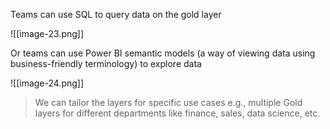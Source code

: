 Teams can use SQL to query data on the gold layer

![[image-23.png]]

Or teams can use Power BI semantic models (a way of viewing data using business-friendly terminology) to explore data

![[image-24.png]]

> We can tailor the layers for specific use cases e.g., multiple Gold layers for different departments like finance, sales, data science, etc.